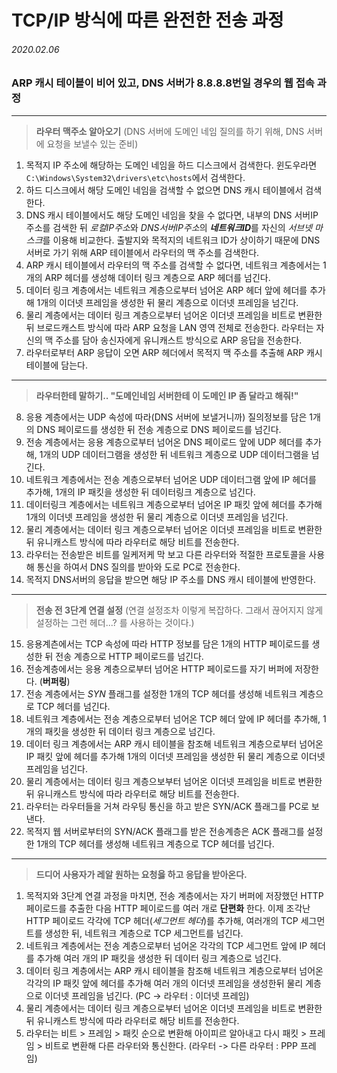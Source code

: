 # TCP/IP 방식에 따른 완전한 전송 과정

###### 2020.02.06

### **ARP 캐시 테이블이 비어 있고, DNS 서버가 8.8.8.8번일 경우의 웹 접속 과정**

---
>**라우터 맥주소 알아오기** (DNS 서버에 도메인 네임 질의를 하기 위해, DNS 서버에 요청을 보낼수 있는 준비)

1. 목적지 IP 주소에 해당하는 도메인 네임을 하드 디스크에서 검색한다. 윈도우라면 `C:\Windows\System32\drivers\etc\hosts`에서 검색한다.
2. 하드 디스크에서 해당 도메인 네임을 검색할 수 없으면 DNS 캐시 테이블에서 검색한다.
3. DNS 캐시 테이블에서도 해당 도메인 네임을 찾을 수 없다면, 내부의 DNS 서버IP 주소를 검색한 뒤 *로컬IP주소*와 *DNS서버IP주소*의 ***네트워크ID***를 자신의 *서브넷 마스크*를 이용해 비교한다. 출발지와 목적지의 네트워크 ID가 상이하기 때문에 DNS 서버로 가기 위해 ARP 테이블에서 라우터의 맥 주소를 검색한다.
4. ARP 캐시 테이블에서 라우터의 맥 주소를 검색할 수 없다면, 네트워크 계층에서는 1개의 ARP 헤더를 생성해 데이터 링크 계층으로 ARP 헤더를 넘긴다.
5. 데이터 링크 계층에서는 네트워크 계층으로부터 넘어온 ARP 헤더 앞에 헤더를 추가해 1개의 이더넷 프레임을 생성한 뒤 물리 계층으로 이더넷 프레임을 넘긴다.
6. 물리 계층에서는 데이터 링크 계층으로부터 넘어온 이더넷 프레임을 비트로 변환한 뒤 브로드캐스트 방식에 따라 ARP 요청을 LAN 영역 전체로 전송한다. 라우터는 자신의 맥 주소를 담아 송신자에게 유니캐스트 방식으로 ARP 응답을 전송한다.
7. 라우터로부터 ARP 응답이 오면 ARP 헤더에서 목적지 맥 주소를 추출해 ARP 캐시 테이블에 담는다.

---
>**라우터한테 말하기.. "도메인네임 서버한테 이 도메인 IP 좀 달라고 해줘!"** 

8. 응용 계층에서는 UDP 속성에 따라(DNS 서버에 보낼거니까) 질의정보를 담은 1개의 DNS 페이로드를 생성한 뒤 전송 계층으로 DNS 페이로드를 넘긴다.
9. 전송 계층에서는 응용 계층으로부터 넘어온 DNS 페이로드 앞에 UDP 헤더를 추가해, 1개의 UDP 데이터그램을 생성한 뒤 네트워크 계층으로 UDP 데이터그램을 넘긴다.
10.  네트워크 계층에서는 전송 계층으로부터 넘어온 UDP 데이터그램 앞에 IP 헤더를 추가해, 1개의 IP 패킷을 생성한 뒤 데이터링크 계층으로 넘긴다.
11.  데이터링크 계층에서는 네트워크 계층으로부터 넘어온 IP 패킷 앞에 헤더를 추가해 1개의 이더넷 프레임을 생성한 뒤 물리 계층으로 이더넷 프레임을 넘긴다.
12.  물리 계층에서는 데이터 링크 계층으로부터 넘어온 이더넷 프레임을 비트로 변환한 뒤 유니캐스트 방식에 따라 라우터로 해당 비트를 전송한다.
13.  라우터는 전송받은 비트를 일케저케 막 보고 다른 라우터와 적절한 프로토콜을 사용해 통신을 하여서 DNS 질의를 받아와 도로 PC로 전송한다.
14.  목적지 DNS서버의 응답을 받으면 해당 IP 주소를 DNS 캐시 테이블에 반영한다.

---
>**전송 전 3단계 연결 설정** (연결 설정조차 이렇게 복잡하다. 그래서 끊어지지 않게 설정하는 그런 헤더...? 를 사용하는 것이다.)

15. 응용계츤에서는 TCP 속성에 따라 HTTP 정보를 담은 1개의 HTTP 페이로드를 생성한 뒤 전송 계층으로 HTTP 페이로드를 넘긴다.
16. 전송계층에서는 응용 계층으로부터 넘어온 HTTP 페이로드를 자기 버퍼에 저장한다. (**버퍼링**)
17. 전송 계층에서는 *SYN* 플래그를 설정한 1개의 TCP 헤더를 생성해 네트워크 계층으로 TCP 헤더를 넘긴다.
18. 네트워크 계층에서는 전송 계층으로부터 넘어온 TCP 헤더 앞에 IP 헤더를 추가해, 1개의 패킷을 생성한 뒤 데이터 링크 계층으로 넘긴다.
19. 데이터 링크 계층에서는 ARP 캐시 테이블을 참조해 네트워크 계층으로부터 넘어온 IP 패킷 앞에 헤더를 추가해 1개의 이더넷 프레임을 생성한 뒤 물리 계층으로 이더넷 프레임을 넘긴다.
20. 물리 계층에서는 데이터 링크 계층으보부터 넘어온 이더넷 프레임을 비트로 변환한 뒤 유니캐스트 방식에 따라 라우터로 해당 비트를 전송한다.
21. 라우터는 라우터들을 거쳐 라우팅 통신을 하고 받은 SYN/ACK 플래그를 PC로 보낸다.
22. 목적지 웹 서버로부터의 SYN/ACK 플래그를 받은 전송계층은 ACK 플래그를 설정한 1개의 TCP 헤더를 생성해 네트워크 계층으로 TCP 헤더를 넘긴다.

---
>**드디어 사용자가 레알 원하는 요청읋 하고 응답을 받아온다.**

1.  목적지와 3단계 연결 과정을 마치면, 전송 계층에서는 자기 버퍼에 저장했던 HTTP 페이로드를 추출한 다음 HTTP 페이로드를 여러 개로 **단편화** 한다. 이제 조각난 HTTP 페이로드 각각에 TCP 헤더(*세그먼트 헤더*)를 추가해, 여러개의 TCP 세그먼트를 생성한 뒤, 네트워크 계층으로 TCP 세그먼트를 넘긴다.
2.  네트워크 계층에서는 전송 계층으로부터 넘어온 각각의 TCP 세그먼트 앞에 IP 헤더를 추가해 여러 개의 IP 패킷을 생성한 뒤 데이터 링크 계층으로 넘긴다.
3.  데이터 링크 계층에서는 ARP 캐시 테이블을 참조해 네트워크 계층으로부터 넘어온 각각의 IP 패킷 앞에 헤더를 추가해 여러 개의 이더넷 프레임을 생성한뒤 물리 계층으로 이더넷 프레임을 넘긴다. (PC -> 라우터 : 이더넷 프레임)
4.  물리 계층에서는 데이터 링크 계층으로부터 넘어온 이더넷 프레임을 비트로 변환한 뒤 유니캐스트 방식에 따라 라우터로 해당 비트를 전송한다.
5.  라우터는 비트 > 프레임 > 패킷 순으로 변환해 아이피르 알아내고 다시 패킷 > 프레임 > 비트로 변환해 다른 라우터와 통신한다. (라우터 -> 다른 라우터 : PPP 프레임)